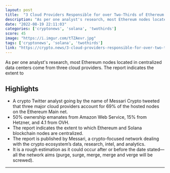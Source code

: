 ```yaml
---
layout: post
title:  "3 Cloud Providers Responsible for over Two-Thirds of Ethereum Nodes, Messari Says"
description: "As per one analyst's research, most Ethereum nodes located in centralized data centers come from three cloud providers. The report indicates the extent to"
date: "2022-08-19 22:11:03"
categories: ['cryptonews', 'solana', 'twothirds']
score: 45
image: "https://i.imgur.com/tTZAevr.jpg"
tags: ['cryptonews', 'solana', 'twothirds']
link: "https://crypto.news/3-cloud-providers-responsible-for-over-two-thirds-of-ethereum-nodes-messari-says/"
---
```


As per one analyst's research, most Ethereum nodes located in centralized data centers come from three cloud providers. The report indicates the extent to

## Highlights

- A crypto Twitter analyst going by the name of Messari Crypto tweeted that three major cloud providers account for 69% of the hosted nodes on the Ethereum Main net.
- 50% ownership emanates from Amazon Web Service, 15% from Hetzner, and 4.1 from OVH.
- The report indicates the extent to which Ethereum and Solana blockchain nodes are centralized.
- The report is published by Messari, a crypto-focused network dealing with the crypto ecosystem’s data, research, intel, and analytics.
- It is a rough estimation as it could occur after or before the date stated— all the network aims (purge, surge, merge, merge and verge will be screwed).

---
